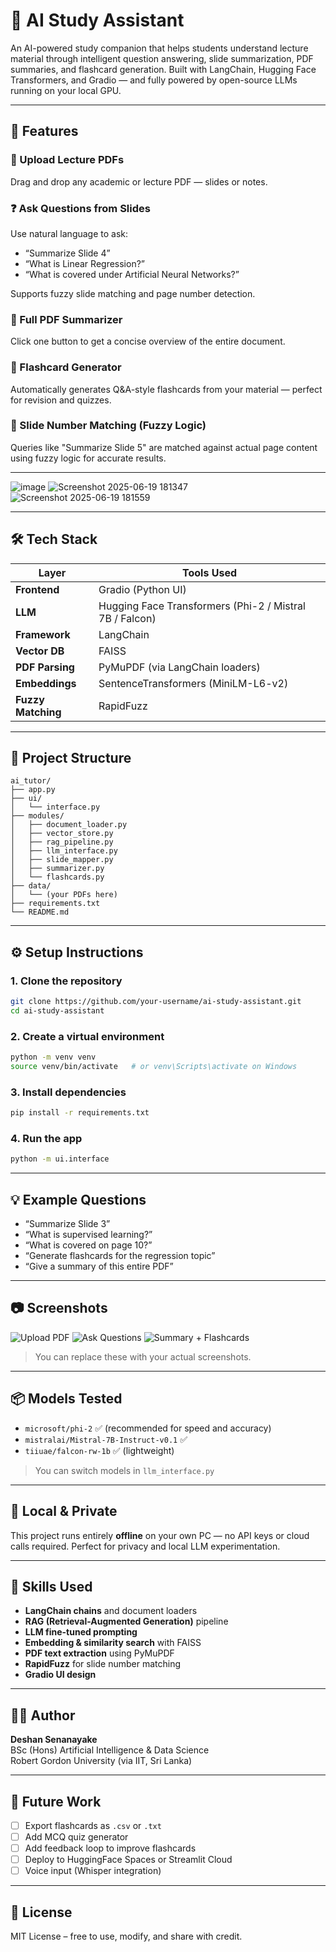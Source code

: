 
# 🧠 AI Study Assistant

An AI-powered study companion that helps students understand lecture material through intelligent question answering, slide summarization, PDF summaries, and flashcard generation. Built with LangChain, Hugging Face Transformers, and Gradio — and fully powered by open-source LLMs running on your local GPU.

---

## 🚀 Features

### 📄 Upload Lecture PDFs
Drag and drop any academic or lecture PDF — slides or notes.

### ❓ Ask Questions from Slides
Use natural language to ask:
- “Summarize Slide 4”
- “What is Linear Regression?”
- “What is covered under Artificial Neural Networks?”

Supports fuzzy slide matching and page number detection.

### 🧠 Full PDF Summarizer
Click one button to get a concise overview of the entire document.

### 📝 Flashcard Generator
Automatically generates Q&A-style flashcards from your material — perfect for revision and quizzes.

### 🧩 Slide Number Matching (Fuzzy Logic)
Queries like "Summarize Slide 5" are matched against actual page content using fuzzy logic for accurate results.

---
![image](https://github.com/user-attachments/assets/b0be2987-3971-45a3-91b6-a419c6ebccf2)
![Screenshot 2025-06-19 181347](https://github.com/user-attachments/assets/fb136bc8-5339-4eee-9fa0-cb07dac1a4fb)
![Screenshot 2025-06-19 181559](https://github.com/user-attachments/assets/45727f26-f502-44ac-8bc8-0cdfecd30a32)


---

## 🛠 Tech Stack

| Layer           | Tools Used |
|----------------|------------|
| **Frontend**    | Gradio (Python UI) |
| **LLM**         | Hugging Face Transformers (Phi-2 / Mistral 7B / Falcon) |
| **Framework**   | LangChain |
| **Vector DB**   | FAISS |
| **PDF Parsing** | PyMuPDF (via LangChain loaders) |
| **Embeddings**  | SentenceTransformers (MiniLM-L6-v2) |
| **Fuzzy Matching** | RapidFuzz |

---

## 📁 Project Structure

```
ai_tutor/
├── app.py
├── ui/
│   └── interface.py
├── modules/
│   ├── document_loader.py
│   ├── vector_store.py
│   ├── rag_pipeline.py
│   ├── llm_interface.py
│   ├── slide_mapper.py
│   ├── summarizer.py
│   └── flashcards.py
├── data/
│   └── (your PDFs here)
├── requirements.txt
└── README.md
```

---

## ⚙️ Setup Instructions

### 1. Clone the repository
```bash
git clone https://github.com/your-username/ai-study-assistant.git
cd ai-study-assistant
```

### 2. Create a virtual environment
```bash
python -m venv venv
source venv/bin/activate   # or venv\Scripts\activate on Windows
```

### 3. Install dependencies
```bash
pip install -r requirements.txt
```

### 4. Run the app
```bash
python -m ui.interface
```

---

## 💡 Example Questions

- “Summarize Slide 3”
- “What is supervised learning?”
- “What is covered on page 10?”
- “Generate flashcards for the regression topic”
- “Give a summary of this entire PDF”

---

## 📷 Screenshots

![Upload PDF](docs/screenshots/upload.png)
![Ask Questions](docs/screenshots/question.png)
![Summary + Flashcards](docs/screenshots/summary-flashcards.png)

> You can replace these with your actual screenshots.

---

## 📦 Models Tested

- `microsoft/phi-2` ✅ (recommended for speed and accuracy)
- `mistralai/Mistral-7B-Instruct-v0.1` ✅
- `tiiuae/falcon-rw-1b` ✅ (lightweight)

> You can switch models in `llm_interface.py`

---

## 🔐 Local & Private
This project runs entirely **offline** on your own PC — no API keys or cloud calls required. Perfect for privacy and local LLM experimentation.

---

## 🧠 Skills Used

- **LangChain chains** and document loaders
- **RAG (Retrieval-Augmented Generation)** pipeline
- **LLM fine-tuned prompting**
- **Embedding & similarity search** with FAISS
- **PDF text extraction** using PyMuPDF
- **RapidFuzz** for slide number matching
- **Gradio UI design**

---

## 👨‍🎓 Author

**Deshan Senanayake**  
BSc (Hons) Artificial Intelligence & Data Science  
Robert Gordon University (via IIT, Sri Lanka)  


---

## 🏁 Future Work

- [ ] Export flashcards as `.csv` or `.txt`
- [ ] Add MCQ quiz generator
- [ ] Add feedback loop to improve flashcards
- [ ] Deploy to HuggingFace Spaces or Streamlit Cloud
- [ ] Voice input (Whisper integration)

---

## 📜 License

MIT License – free to use, modify, and share with credit.
